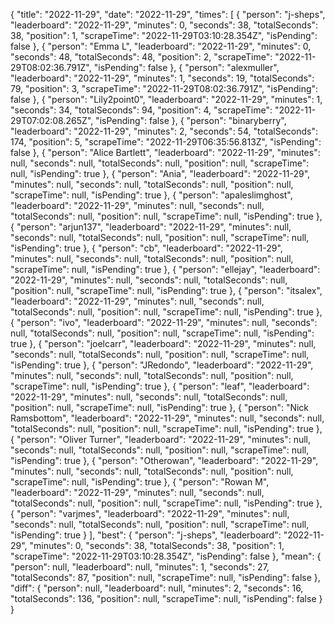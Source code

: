 {
  "title": "2022-11-29",
  "date": "2022-11-29",
  "times": [
    {
      "person": "j-sheps",
      "leaderboard": "2022-11-29",
      "minutes": 0,
      "seconds": 38,
      "totalSeconds": 38,
      "position": 1,
      "scrapeTime": "2022-11-29T03:10:28.354Z",
      "isPending": false
    },
    {
      "person": "Emma L",
      "leaderboard": "2022-11-29",
      "minutes": 0,
      "seconds": 48,
      "totalSeconds": 48,
      "position": 2,
      "scrapeTime": "2022-11-29T08:02:36.791Z",
      "isPending": false
    },
    {
      "person": "alexmuller",
      "leaderboard": "2022-11-29",
      "minutes": 1,
      "seconds": 19,
      "totalSeconds": 79,
      "position": 3,
      "scrapeTime": "2022-11-29T08:02:36.791Z",
      "isPending": false
    },
    {
      "person": "Lily2point0",
      "leaderboard": "2022-11-29",
      "minutes": 1,
      "seconds": 34,
      "totalSeconds": 94,
      "position": 4,
      "scrapeTime": "2022-11-29T07:02:08.265Z",
      "isPending": false
    },
    {
      "person": "binaryberry",
      "leaderboard": "2022-11-29",
      "minutes": 2,
      "seconds": 54,
      "totalSeconds": 174,
      "position": 5,
      "scrapeTime": "2022-11-29T06:35:56.813Z",
      "isPending": false
    },
    {
      "person": "Alice Bartlett",
      "leaderboard": "2022-11-29",
      "minutes": null,
      "seconds": null,
      "totalSeconds": null,
      "position": null,
      "scrapeTime": null,
      "isPending": true
    },
    {
      "person": "Ania",
      "leaderboard": "2022-11-29",
      "minutes": null,
      "seconds": null,
      "totalSeconds": null,
      "position": null,
      "scrapeTime": null,
      "isPending": true
    },
    {
      "person": "apaleslimghost",
      "leaderboard": "2022-11-29",
      "minutes": null,
      "seconds": null,
      "totalSeconds": null,
      "position": null,
      "scrapeTime": null,
      "isPending": true
    },
    {
      "person": "arjun137",
      "leaderboard": "2022-11-29",
      "minutes": null,
      "seconds": null,
      "totalSeconds": null,
      "position": null,
      "scrapeTime": null,
      "isPending": true
    },
    {
      "person": "cb",
      "leaderboard": "2022-11-29",
      "minutes": null,
      "seconds": null,
      "totalSeconds": null,
      "position": null,
      "scrapeTime": null,
      "isPending": true
    },
    {
      "person": "ellejay",
      "leaderboard": "2022-11-29",
      "minutes": null,
      "seconds": null,
      "totalSeconds": null,
      "position": null,
      "scrapeTime": null,
      "isPending": true
    },
    {
      "person": "itsalex",
      "leaderboard": "2022-11-29",
      "minutes": null,
      "seconds": null,
      "totalSeconds": null,
      "position": null,
      "scrapeTime": null,
      "isPending": true
    },
    {
      "person": "ivo",
      "leaderboard": "2022-11-29",
      "minutes": null,
      "seconds": null,
      "totalSeconds": null,
      "position": null,
      "scrapeTime": null,
      "isPending": true
    },
    {
      "person": "joelcarr",
      "leaderboard": "2022-11-29",
      "minutes": null,
      "seconds": null,
      "totalSeconds": null,
      "position": null,
      "scrapeTime": null,
      "isPending": true
    },
    {
      "person": "JRedondo",
      "leaderboard": "2022-11-29",
      "minutes": null,
      "seconds": null,
      "totalSeconds": null,
      "position": null,
      "scrapeTime": null,
      "isPending": true
    },
    {
      "person": "leaf",
      "leaderboard": "2022-11-29",
      "minutes": null,
      "seconds": null,
      "totalSeconds": null,
      "position": null,
      "scrapeTime": null,
      "isPending": true
    },
    {
      "person": "Nick Ramsbottom",
      "leaderboard": "2022-11-29",
      "minutes": null,
      "seconds": null,
      "totalSeconds": null,
      "position": null,
      "scrapeTime": null,
      "isPending": true
    },
    {
      "person": "Oliver Turner",
      "leaderboard": "2022-11-29",
      "minutes": null,
      "seconds": null,
      "totalSeconds": null,
      "position": null,
      "scrapeTime": null,
      "isPending": true
    },
    {
      "person": "Otherowan",
      "leaderboard": "2022-11-29",
      "minutes": null,
      "seconds": null,
      "totalSeconds": null,
      "position": null,
      "scrapeTime": null,
      "isPending": true
    },
    {
      "person": "Rowan M",
      "leaderboard": "2022-11-29",
      "minutes": null,
      "seconds": null,
      "totalSeconds": null,
      "position": null,
      "scrapeTime": null,
      "isPending": true
    },
    {
      "person": "varjmes",
      "leaderboard": "2022-11-29",
      "minutes": null,
      "seconds": null,
      "totalSeconds": null,
      "position": null,
      "scrapeTime": null,
      "isPending": true
    }
  ],
  "best": {
    "person": "j-sheps",
    "leaderboard": "2022-11-29",
    "minutes": 0,
    "seconds": 38,
    "totalSeconds": 38,
    "position": 1,
    "scrapeTime": "2022-11-29T03:10:28.354Z",
    "isPending": false
  },
  "mean": {
    "person": null,
    "leaderboard": null,
    "minutes": 1,
    "seconds": 27,
    "totalSeconds": 87,
    "position": null,
    "scrapeTime": null,
    "isPending": false
  },
  "diff": {
    "person": null,
    "leaderboard": null,
    "minutes": 2,
    "seconds": 16,
    "totalSeconds": 136,
    "position": null,
    "scrapeTime": null,
    "isPending": false
  }
}